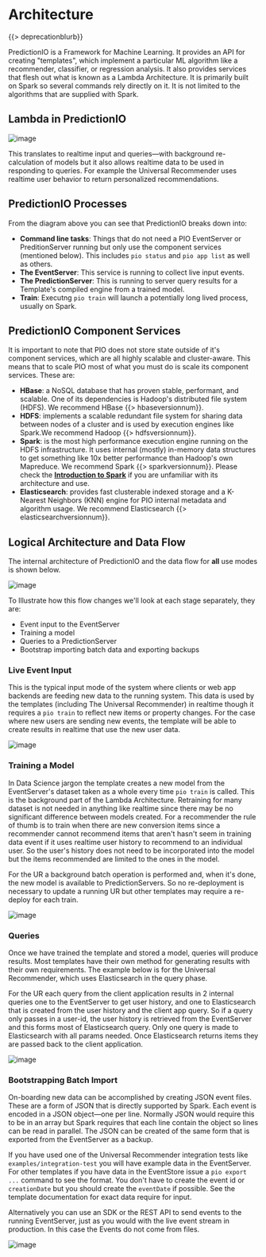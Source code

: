 # Architecture

{{> deprecationblurb}}

PredictionIO is a Framework for Machine Learning. It provides an API for creating "templates", which implement a particular ML algorithm like a recommender, classifier, or regression analysis. It also provides services that flesh out what is known as a Lambda Architecture. It is primarily built on Spark so several commands rely directly on it. It is not limited to the algorithms that are supplied with Spark.

## Lambda in PredictionIO
![image](/docs/images/pio-architecture.png)

This translates to realtime input and queries&mdash;with background re-calculation of models but it also allows realtime data to be used in responding to queries. For example the Universal Recommender uses realtime user behavior to return personalized recommendations. 

## PredictionIO Processes

From the diagram above you can see that PredictionIO breaks down into:

 - **Command line tasks**: Things that do not need a PIO EventServer or PreditionServer running but only use the component services (mentioned below). This includes `pio status` and `pio app list` as well as others.
 - **The EventServer**: This service is running to collect live input events.
 - **The PredictionServer**: This is running to server query results for a Template's compiled engine from a trained model.
 - **Train**: Executng `pio train` will launch a potentially long lived process, usually on Spark.

## PredictionIO Component Services

It is important to note that PIO does not store state outside of it's component services, which are all highly scalable and cluster-aware. This means that to scale PIO most of what you must do is scale its component services. These are:

 - **HBase**: a NoSQL database that has proven stable, performant, and scalable. One of its dependencies is Hadoop's distributed file system (HDFS). We recommend HBase {{> hbaseversionnum}}.
 - **HDFS**: implements a scalable redundant file system for sharing data between nodes of a cluster and is used by execution engines like Spark.We recommend Hadoop {{> hdfsversionnum}}.
 - **Spark**: is the most high performance execution engine running on the HDFS infrastructure. It uses internal (mostly) in-memory data structures to get something like 10x better performance than Hadoop's own Mapreduce. We recommend Spark {{> sparkversionnum}}. Please check the **[Introduction to Spark](/docs/intro_to_spark)** if you are unfamiliar with its architecture and use.
 - **Elasticsearch**: provides fast clusterable indexed storage and a K-Nearest Neighbors (KNN) engine for PIO internal metadata and algorithm usage. We recommend Elasticsearch {{> elasticsearchversionnum}}.


## Logical Architecture and Data Flow


The internal architecture of PredictionIO and the data flow for **all** use modes is shown below.

![image](https://docs.google.com/drawings/d/1rs052NQsrLGiPeJfXAwJ0RmG_2a3Mi5ut7u3kCSXDsU/pub?w=960&h=720)

To Illustrate how this flow changes we'll look at each stage separately, they are:

- Event input to the EventServer
- Training a model
- Queries to a PredictionServer
- Bootstrap importing batch data and exporting backups

### Live Event Input

This is the typical input mode of the system where clients or web app backends are feeding new data to the running system. This data is used by the templates (including The Universal Recommender) in realtime though it requires a `pio train` to reflect new items or property changes. For the case where new users are sending new events, the template will be able to create results in realtime that use the new user data.

![image](https://docs.google.com/drawings/d/1S4GDPsVMVBhN2UxdnEXd2xuNBxyltPiwdE6abSmx9WA/pub?w=960&h=720)

### <a id="pio-train"></a>Training a Model

In Data Science jargon the template creates a new model from the EventServer's dataset taken as a whole every time `pio train` is called. This is the background part of the Lambda Architecture. Retraining for many dataset is not needed in anything like realtime since there may be no significant difference between models created. For a recommender the rule of thumb is to train when there are new conversion items since a recommender cannot recommend items that aren't hasn't seem in training data event if it uses realtime user history to recommend to an individual user. So the user's history does not need to be incorporated into the model but the items recommended are limited to the ones in the model.

For the UR a background batch operation is performed and, when it's done, the new model is available to PredictionServers. So no re-deployment is necessary to update a running UR but other templates may require a re-deploy for each train.

![image](https://docs.google.com/drawings/d/1p5Y_3DiIuoq0OnLFY581yJz5oW006Pw8XwSJSM-k_10/pub?w=960&h=720)

### Queries

Once we have trained the template and stored a model, queries will produce results. Most templates have their own method for generating results with their own requirements. The example below is for the Universal Recommender, which uses Elasticsearch in the query phase.

For the UR each query from the client application results in 2 internal queries one to the EventServer to get user history, and one to Elasticsearch that is created from the user history and the client app query. So if a query only passes in a user-id, the user history is retrieved from the EventServer and this forms most of Elasticsearch query. Only one query is made to Elasticsearch with all params needed. Once Elasticsearch returns items they are passed back to the client application.

![image](https://docs.google.com/drawings/d/1gRCRR7QLunO5EjvJwhSLYuZA0ugyPqHmfACzpgHueCw/pub?w=960&h=720)

### Bootstrapping Batch Import

On-boarding new data can be accomplished by creating JSON event files. These are a form of JSON that is directly supported by Spark. Each event is encoded in a JSON object&mdash;one per line. Normally JSON would require this to be in an array but Spark requires that each line contain the object so lines can be read in parallel. The JSON can be created of the same form that is exported from the EventServer as a backup. 

If you have used one of the Universal Recommender integration tests like `examples/integration-test` you will have example data in the EventServer. For other templates if you have data in the EventStore issue a `pio export ...` command to see the format. You don't have to create the event id or `creationDate` but you should create the `eventDate` if possible. See the template documentation for exact data require for input.

Alternatively you can use an SDK or the REST API to send events to the running EventServer, just as you would with the live event stream in production. In this case the Events do not come from files.

![image](https://docs.google.com/drawings/d/1WakBT5yCw_QUtodZJj9Tv04qN6MNe6D4LD1A-AaLDBk/pub?w=960&h=720)
